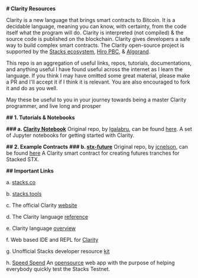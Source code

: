 **# Clarity Resources**



Clarity is a new language that brings smart contracts to Bitcoin. It is a decidable language, meaning you can know, with certainty, from the code itself what the program will do. Clarity is interpreted (not compiled) & the source code is published on the blockchain. Clarity gives developers a safe way to build complex smart contracts. The Clarity open-source project is supported by the [Stacks ecosystem](https://blockstack.org/), [Hiro PBC](https://hiro.so/), & [Algorand](https://www.algorand.com/).



This repo is an aggregation of useful links, repos, tutorials, documentations, and anything useful I have found useful across the internet as I learn the language. If you think I may have omitted some great material, please make a PR and I'll accept it if I think it is relevant. You are also encouraged to fork it and do as you well.



May these be useful to you in your journey towards being a master Clarity programmer, and live long and prosper



**## 1. Tutorials & Notebooks**

**### a. [Clarity Notebook](https://github.com/oiclid/clarity-resources/tree/main/clarity-notebook)**
Original repo, by [lgalabru](https://github.com/lgalabru), can be found [here](https://github.com/lgalabru/clarity-notebook). 
A set of Jupyter notebooks for getting started with Clarity.

**## 2. Example Contracts**
**### b. [stx-future](https://github.com/oiclid/clarity-resources/tree/main/stx-future)**
Original repo, by [jcnelson](https://github.com/jcnelson), can be found [here](https://github.com/jcnelson/stx-future)
A Clarity smart contract for creating futures tranches for Stacked STX.



**## Important Links**

a. [stacks.co](https://stacks.co)

b. [stacks.tools](https://stacks.tools)

c. The official Clarity [website](https://clarity-lang.org)

d. The Clarity language [reference](https://github.com/clarity-lang/reference)

e. Clarity language [overview](https://github.com/clarity-lang/overview)

f. Web based IDE and REPL for [Clarity](https://clarity.tools)

g. Unofficial Stacks developer resource [kit](https://stacks.tools/)

h. [Speed Spend](https://www.speed-spend.org/) An [opensource](https://github.com/friedger/starter-app) web app with the purpose of helping everybody quickly test the Stacks Testnet.

